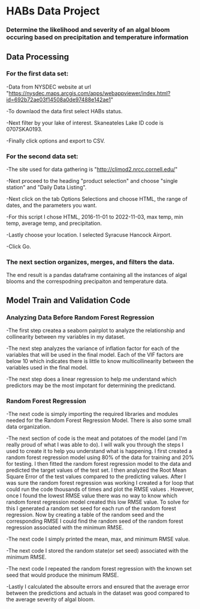 # HABs Data Project 
### Determine the likelihood and severity of an algal bloom occuring based on precipitation and temperature information

## Data Processing
### For the first data set:

-Data from NYSDEC website at url "https://nysdec.maps.arcgis.com/apps/webappviewer/index.html?id=692b72ae03f14508a0de97488e142ae1"

-To downlaod the data first select HABs status.

-Next filter by your lake of interest.  Skaneateles Lake ID code is 0707SKA0193.

-Finally click options and export to CSV.


### For the second data set:

-The site used for data gathering is "http://climod2.nrcc.cornell.edu/"

-Next proceed to the heading "product selection" and choose "single station" and "Daily Data Listing".

-Next click on the tab Options Selections and choose HTML, the range of dates, and the parameters you want.

-For this script I chose HTML, 2016-11-01 to 2022-11-03, max temp, min temp, average temp, and precipitation.

-Lastly choose your location. I selected Syracuse Hancock Airport.

-Click Go.


### The next section organizes, merges, and filters the data.  

  The end result is a pandas dataframe containing all the instances of algal blooms
  and the correspodning precipaiton and temperature data.




## Model Train and Validation Code

### Analyzing Data Before Random Forest Regression
-The first step createa a seaborn pairplot to analyze the relationship and collinearity between my variables in my dataset.

-The next step analyzes the variance of inflation factor for each of the variables that will be used in the final model.  Each of the VIF factors are below 10 which indicates there is little to know multicollinearity between the variables used in the final model.

-The next step does a linear regression to help me understand which predictors may be the most impotant for determining the predictand.

### Random Forest Regression

-The next code is simply importing the required libraries and modules needed for the Random Forest Regression Model. There is also some small data organization.

-The next section of code is the meat and potatoes of the model (and I'm really proud of what I was able to do).  I will walk you through the steps I used to create it to help you understand what is happening.  I first created a random forest regression model using 80% of the data for training and 20% for testing.  I then fitted the random forest regression model to the data and predicted the target values of the test set.  I then analyzed the Root Mean Square Error of the test values compared to the predicting values. After I was sure the random forest regression was working I created a for loop that could run the code thousands of times and plot the RMSE values .  However, once I found the lowest RMSE value there was no way to know which random forest regression model created this low RMSE value.  To solve for this I generated a random set seed for each run of the random forest regression.  Now by creating a table of the random seed and the corresponding RMSE I could find the random seed of the random forest regression associated with the minimum RMSE.

-The next code I simply printed the mean, max, and minimum RMSE value.

-The next code I stored the random state(or set seed) associated with the minimum RMSE.

-The next code I repeated the random forest regression with the known set seed that would produce the minimum RMSE.

-Lastly I calculated the absoulte errors and ensured that the average error between the predictions and actuals in the dataset was good compared to the average severity of algal bloom.
